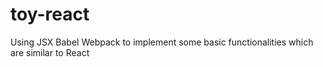 # toy-react
Using JSX Babel Webpack to implement some basic functionalities which are similar to React
